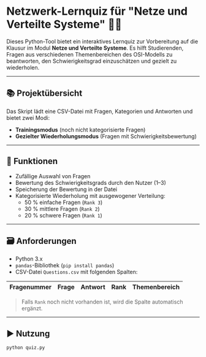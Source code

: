 # Netzwerk-Lernquiz für "Netze und Verteilte Systeme" 🧠🌐

Dieses Python-Tool bietet ein interaktives Lernquiz zur Vorbereitung auf die Klausur im Modul **Netze und Verteilte Systeme**. Es hilft Studierenden, Fragen aus verschiedenen Themenbereichen des OSI-Modells zu beantworten, den Schwierigkeitsgrad einzuschätzen und gezielt zu wiederholen.

---

## 📚 Projektübersicht

Das Skript lädt eine CSV-Datei mit Fragen, Kategorien und Antworten und bietet zwei Modi:

- **Trainingsmodus** (noch nicht kategorisierte Fragen)
- **Gezielter Wiederholungsmodus** (Fragen mit Schwierigkeitsbewertung)

---

## 🧩 Funktionen

- Zufällige Auswahl von Fragen
- Bewertung des Schwierigkeitsgrads durch den Nutzer (1–3)
- Speicherung der Bewertung in der Datei
- Kategorisierte Wiederholung mit ausgewogener Verteilung:
  - 50 % einfache Fragen (`Rank 3`)
  - 30 % mittlere Fragen (`Rank 2`)
  - 20 % schwere Fragen (`Rank 1`)

---

## 🗃️ Anforderungen

- Python 3.x
- `pandas`-Bibliothek (`pip install pandas`)
- CSV-Datei `Questions.csv` mit folgenden Spalten:

| Fragenummer | Frage | Antwort | Rank | Themenbereich |
|-------------|-------|---------|------|----------------|

> Falls `Rank` noch nicht vorhanden ist, wird die Spalte automatisch ergänzt.

---

## ▶️ Nutzung

```bash
python quiz.py
